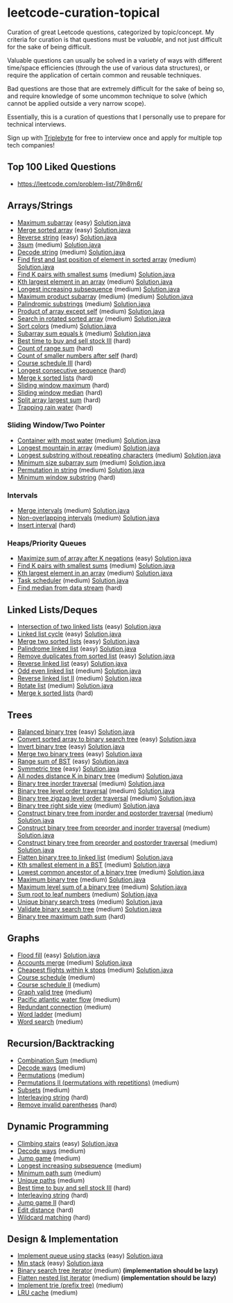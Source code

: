 # leetcode-curation-topical
Curation of great Leetcode questions, categorized by topic/concept.
My criteria for curation is that questions must be *valuable*, and not just difficult for the sake of being difficult.

Valuable questions can usually be solved in a variety of ways with different time/space efficiencies (through the use of various data structures), or require the application of certain common and reusable techniques.

Bad questions are those that are extremely difficult for the sake of being so, and require knowledge of some uncommon technique to solve (which cannot be applied outside a very narrow scope).

Essentially, this is a curation of questions that I personally use to prepare for technical interviews.

Sign up with [Triplebyte](https://triplebyte.com/iv/axLndCI/cp) for free to interview once and apply for multiple top tech companies!

## Top 100 Liked Questions
* https://leetcode.com/problem-list/79h8rn6/

## Arrays/Strings
* [Maximum subarray](https://leetcode.com/problems/maximum-subarray/) (easy)  [Solution.java](https://github.com/saidurcse/LeetCode-Solutions-Saidur/blob/main/53_max_sub_array_easy.java)
* [Merge sorted array](https://leetcode.com/problems/merge-sorted-array) (easy) [Solution.java](https://github.com/saidurcse/LeetCode-Solutions-Saidur/blob/main/88_merge-sorted-array-easy.java)
* [Reverse string](https://leetcode.com/problems/reverse-string/) (easy) [Solution.java](https://github.com/saidurcse/LeetCode-Solutions-Saidur/blob/main/344_reverse-string-easy.java)
* [3sum](https://leetcode.com/problems/3sum/) (medium) [Solution.java](https://github.com/saidurcse/LeetCode-Solutions-Saidur/blob/main/15_3sum.java)
* [Decode string](https://leetcode.com/problems/decode-string/) (medium) [Solution.java](https://github.com/saidurcse/LeetCode-Solutions-Saidur/blob/main/394_decode-string.java)
* [Find first and last position of element in sorted array](https://leetcode.com/problems/find-first-and-last-position-of-element-in-sorted-array/) (medium) [Solution.java](https://github.com/saidurcse/LeetCode-Solutions-Saidur/blob/main/34_find-first-and-last-position-of-element-in-sorted-array.java)
* [Find K pairs with smallest sums](https://leetcode.com/problems/find-k-pairs-with-smallest-sums/) (medium) [Solution.java](https://github.com/saidurcse/LeetCode-Solutions-Saidur/blob/main/373_find-k-pairs-with-smallest-sums-medium.java)
* [Kth largest element in an array](https://leetcode.com/problems/kth-largest-element-in-an-array/) (medium) [Solution.java](https://github.com/saidurcse/LeetCode-Solutions-Saidur/blob/main/215_kth-largest-element-in-an-array-medium.java)
* [Longest increasing subsequence](https://leetcode.com/problems/longest-increasing-subsequence/) (medium) [Solution.java](https://github.com/saidurcse/LeetCode-Solutions-Saidur/blob/main/300_longest-increasing-subsequence-medium.java)
* [Maximum product subarray](https://leetcode.com/problems/maximum-product-subarray/) (medium) (medium) [Solution.java](https://github.com/saidurcse/LeetCode-Solutions-Saidur/blob/main/152_maximum-product-subarray-medium.java)
* [Palindromic substrings](https://leetcode.com/problems/palindromic-substrings/) (medium) [Solution.java](https://github.com/saidurcse/LeetCode-Solutions-Saidur/blob/main/647_palindromic-substrings-medium.java)
* [Product of array except self](https://leetcode.com/problems/product-of-array-except-self/) (medium) [Solution.java](https://github.com/saidurcse/LeetCode-Solutions-Saidur/blob/main/238_product-of-array-except-self-medium.java)
* [Search in rotated sorted array](https://leetcode.com/problems/search-in-rotated-sorted-array/) (medium) [Solution.java](https://github.com/saidurcse/LeetCode-Solutions-Saidur/blob/main/33_search-in-rotated-sorted-array-medium.java)
* [Sort colors](https://leetcode.com/problems/sort-colors/) (medium) [Solution.java](https://github.com/saidurcse/LeetCode-Solutions-Saidur/blob/main/75_sort-colors-medium.java)
* [Subarray sum equals k](https://leetcode.com/problems/subarray-sum-equals-k/) (medium) [Solution.java](https://github.com/saidurcse/LeetCode-Solutions-Saidur/blob/main/560_subarray-sum-equals-k-medium.java)
* [Best time to buy and sell stock III](https://leetcode.com/problems/best-time-to-buy-and-sell-stock-iii/) (hard)
* [Count of range sum](https://leetcode.com/problems/count-of-range-sum/) (hard)
* [Count of smaller numbers after self](https://leetcode.com/problems/count-of-smaller-numbers-after-self/) (hard)
* [Course schedule III](https://leetcode.com/problems/course-schedule-iii/) (hard)
* [Longest consecutive sequence](https://leetcode.com/problems/longest-consecutive-sequence/) (hard)
* [Merge k sorted lists](https://leetcode.com/problems/merge-k-sorted-lists) (hard)
* [Sliding window maximum](https://leetcode.com/problems/sliding-window-maximum/) (hard)
* [Sliding window median](https://leetcode.com/problems/sliding-window-median/) (hard)
* [Split array largest sum](https://leetcode.com/problems/split-array-largest-sum/) (hard)
* [Trapping rain water](https://leetcode.com/problems/trapping-rain-water/) (hard)
### Sliding Window/Two Pointer
* [Container with most water](https://leetcode.com/problems/container-with-most-water/) (medium) [Solution.java](https://github.com/saidurcse/LeetCode-Solutions-Saidur/blob/main/11_container-with-most-water-medium.java)
* [Longest mountain in array](https://leetcode.com/problems/longest-mountain-in-array/) (medium) [Solution.java](https://github.com/saidurcse/LeetCode-Solutions-Saidur/blob/main/845_longest-mountain-in-array-medium.java)
* [Longest substring without repeating characters](https://leetcode.com/problems/longest-substring-without-repeating-characters/) (medium) [Solution.java](https://github.com/saidurcse/LeetCode-Solutions-Saidur/blob/main/3_longest-substring-without-repeating-characters-medium.java)
* [Minimum size subarray sum](https://leetcode.com/problems/minimum-size-subarray-sum/) (medium) [Solution.java](https://github.com/saidurcse/LeetCode-Solutions-Saidur/blob/main/209_minimum-size-subarray-sum-medium.java)
* [Permutation in string](https://leetcode.com/problems/permutation-in-string/) (medium) [Solution.java](https://github.com/saidurcse/LeetCode-Solutions-Saidur/blob/main/567_permutation-in-string-medium.java)
* [Minimum window substring](https://leetcode.com/problems/minimum-window-substring/) (hard)
### Intervals
* [Merge intervals](https://leetcode.com/problems/merge-intervals) (medium) [Solution.java](https://github.com/saidurcse/LeetCode-Solutions-Saidur/blob/main/56_merge-intervals-medium.java)
* [Non-overlapping intervals](https://leetcode.com/problems/non-overlapping-intervals/) (medium) [Solution.java](https://github.com/saidurcse/LeetCode-Solutions-Saidur/blob/main/435_non-overlapping-intervals-medium.java)
* [Insert interval](https://leetcode.com/problems/insert-interval/) (hard)
### Heaps/Priority Queues
* [Maximize sum of array after K negations](https://leetcode.com/problems/maximize-sum-of-array-after-k-negations/) (easy) [Solution.java](https://github.com/saidurcse/LeetCode-Solutions-Saidur/blob/main/1005_maximize-sum-of-array-after-k-negations-easy.java)
* [Find K pairs with smallest sums](https://leetcode.com/problems/find-k-pairs-with-smallest-sums/) (medium) [Solution.java](https://github.com/saidurcse/LeetCode-Solutions-Saidur/blob/main/373_find-k-pairs-with-smallest-sums-medium.java)
* [Kth largest element in an array](https://leetcode.com/problems/kth-largest-element-in-an-array/) (medium) [Solution.java](https://github.com/saidurcse/LeetCode-Solutions-Saidur/blob/main/215_kth-largest-element-in-an-array-medium.java)
* [Task scheduler](https://leetcode.com/problems/task-scheduler/) (medium) [Solution.java](https://github.com/saidurcse/LeetCode-Solutions-Saidur/blob/main/621_task-scheduler-medium.java)
* [Find median from data stream](https://leetcode.com/problems/find-median-from-data-stream/) (hard)
## Linked Lists/Deques
* [Intersection of two linked lists](https://leetcode.com/problems/intersection-of-two-linked-lists/) (easy) [Solution.java](https://github.com/saidurcse/LeetCode-Solutions-Saidur/blob/main/160_intersection-of-two-linked-lists-easy.java)
* [Linked list cycle](https://leetcode.com/problems/linked-list-cycle) (easy) [Solution.java](https://github.com/saidurcse/LeetCode-Solutions-Saidur/blob/main/141_linked-list-cycle-easy.java)
* [Merge two sorted lists](https://leetcode.com/problems/merge-two-sorted-lists) (easy) [Solution.java](https://github.com/saidurcse/LeetCode-Solutions-Saidur/blob/main/21_merge-two-sorted-lists-easy.java)
* [Palindrome linked list](https://leetcode.com/problems/palindrome-linked-list/) (easy) [Solution.java](https://github.com/saidurcse/LeetCode-Solutions-Saidur/blob/main/234_palindrome-linked-list-easy.java)
* [Remove duplicates from sorted list](https://leetcode.com/problems/remove-duplicates-from-sorted-list/) (easy) [Solution.java](https://github.com/saidurcse/LeetCode-Solutions-Saidur/blob/main/83_remove-duplicates-from-sorted-list-easy.java)
* [Reverse linked list](https://leetcode.com/problems/reverse-linked-list/) (easy) [Solution.java](https://github.com/saidurcse/LeetCode-Solutions-Saidur/blob/main/206_reverse-linked-list-easy.java)
* [Odd even linked list](https://leetcode.com/problems/odd-even-linked-list/) (medium) [Solution.java](https://github.com/saidurcse/LeetCode-Solutions-Saidur/blob/main/328_odd-even-linked-list-medium.java)
* [Reverse linked list II](https://leetcode.com/problems/reverse-linked-list-ii/) (medium) [Solution.java](https://github.com/saidurcse/LeetCode-Solutions-Saidur/blob/main/92_reverse-linked-list-ii-medium.java)
* [Rotate list](https://leetcode.com/problems/rotate-list/) (medium) [Solution.java](https://github.com/saidurcse/LeetCode-Solutions-Saidur/blob/main/61_rotate-list-medium.java)
* [Merge k sorted lists](https://leetcode.com/problems/merge-k-sorted-lists/) (hard)
## Trees
* [Balanced binary tree](https://leetcode.com/problems/balanced-binary-tree/) (easy) [Solution.java](https://github.com/saidurcse/LeetCode-Solutions-Saidur/blob/main/110_balanced-binary-tree-easy.java)
* [Convert sorted array to binary search tree](https://leetcode.com/problems/convert-sorted-array-to-binary-search-tree/) (easy) [Solution.java](https://github.com/saidurcse/LeetCode-Solutions-Saidur/blob/main/108_convert-sorted-array-to-binary-search-tree-easy.java)
* [Invert binary tree](https://leetcode.com/problems/invert-binary-tree/) (easy) [Solution.java](https://github.com/saidurcse/LeetCode-Solutions-Saidur/blob/main/226_invert-binary-tree-easy.java)
* [Merge two binary trees](https://leetcode.com/problems/merge-two-binary-trees/) (easy) [Solution.java](https://github.com/saidurcse/LeetCode-Solutions-Saidur/blob/main/617_merge-two-binary-trees-easy.java)
* [Range sum of BST](https://leetcode.com/problems/range-sum-of-bst/) (easy) [Solution.java](https://github.com/saidurcse/LeetCode-Solutions-Saidur/blob/main/938_range-sum-of-bst-easy.java)
* [Symmetric tree](https://leetcode.com/problems/symmetric-tree/) (easy) [Solution.java](https://github.com/saidurcse/LeetCode-Solutions-Saidur/blob/main/101_symmetric-tree-easy.java)
* [All nodes distance K in binary tree](https://leetcode.com/problems/all-nodes-distance-k-in-binary-tree/) (medium) [Solution.java](https://github.com/saidurcse/LeetCode-Solutions-Saidur/blob/main/863_all-nodes-distance-k-in-binary-tree-medium.java)
* [Binary tree inorder traversal](https://leetcode.com/problems/binary-tree-inorder-traversal/) (medium) [Solution.java](https://github.com/saidurcse/LeetCode-Solutions-Saidur/blob/main/94_binary-tree-inorder-traversal-medium.java)
* [Binary tree level order traversal](https://leetcode.com/problems/binary-tree-level-order-traversal/) (medium) [Solution.java](https://github.com/saidurcse/LeetCode-Solutions-Saidur/blob/main/102_binary-tree-level-order-traversal-medium.java)
* [Binary tree zigzag level order traversal](https://leetcode.com/problems/binary-tree-zigzag-level-order-traversal/) (medium) [Solution.java](https://github.com/saidurcse/LeetCode-Solutions-Saidur/blob/main/103_binary-tree-zigzag-level-order-traversal-medium.java)
* [Binary tree right side view](https://leetcode.com/problems/binary-tree-right-side-view/) (medium) [Solution.java](https://github.com/saidurcse/LeetCode-Solutions-Saidur/blob/main/199_binary-tree-right-side-view-medium.java)
* [Construct binary tree from inorder and postorder traversal](https://leetcode.com/problems/construct-binary-tree-from-inorder-and-postorder-traversal/) (medium)  [Solution.java](https://github.com/saidurcse/LeetCode-Solutions-Saidur/blob/main/106_construct-binary-tree-from-inorder-and-postorder-traversal-medium.java)
* [Construct binary tree from preorder and inorder traversal](https://leetcode.com/problems/construct-binary-tree-from-preorder-and-inorder-traversal) (medium) [Solution.java](https://github.com/saidurcse/LeetCode-Solutions-Saidur/blob/main/105_construct-binary-tree-from-preorder-and-inorder-traversal-medium.java)
* [Construct binary tree from preorder and postorder traversal](https://leetcode.com/problems/construct-binary-tree-from-preorder-and-postorder-traversal) (medium) [Solution.java](https://github.com/saidurcse/LeetCode-Solutions-Saidur/blob/main/889_construct-binary-tree-from-preorder-and-postorder-traversal-medium.java)
* [Flatten binary tree to linked list](https://leetcode.com/problems/flatten-binary-tree-to-linked-list/) (medium) [Solution.java](https://github.com/saidurcse/LeetCode-Solutions-Saidur/blob/main/114_flatten-binary-tree-to-linked-list-medium.java)
* [Kth smallest element in a BST](https://leetcode.com/problems/kth-smallest-element-in-a-bst/) (medium) [Solution.java](https://github.com/saidurcse/LeetCode-Solutions-Saidur/blob/main/230_kth-smallest-element-in-a-bst-medium.java)
* [Lowest common ancestor of a binary tree](https://leetcode.com/problems/lowest-common-ancestor-of-a-binary-tree/) (medium) [Solution.java](https://github.com/saidurcse/LeetCode-Solutions-Saidur/blob/main/236_lowest-common-ancestor-of-a-binary-tree-meidum.java)
* [Maximum binary tree](https://leetcode.com/problems/maximum-binary-tree/) (medium) [Solution.java](https://github.com/saidurcse/LeetCode-Solutions-Saidur/blob/main/654_maximum-binary-tree-medium.java)
* [Maximum level sum of a binary tree](https://leetcode.com/problems/maximum-level-sum-of-a-binary-tree/) (medium) [Solution.java](https://github.com/saidurcse/LeetCode-Solutions-Saidur/blob/main/1161_maximum-level-sum-of-a-binary-tree-medium.java)
* [Sum root to leaf numbers](https://leetcode.com/problems/sum-root-to-leaf-numbers/) (medium) [Solution.java](https://github.com/saidurcse/LeetCode-Solutions-Saidur/blob/main/129_sum-root-to-leaf-numbers-medium.java)
* [Unique binary search trees](https://leetcode.com/problems/unique-binary-search-trees/) (medium) [Solution.java](https://github.com/saidurcse/LeetCode-Solutions-Saidur/blob/main/96_unique-binary-search-trees-medium.java)
* [Validate binary search tree](https://leetcode.com/problems/validate-binary-search-tree/) (medium) [Solution.java](https://github.com/saidurcse/LeetCode-Solutions-Saidur/blob/main/98_validate-binary-search-tree-medium.java)
* [Binary tree maximum path sum](https://leetcode.com/problems/binary-tree-maximum-path-sum/) (hard)
## Graphs
* [Flood fill](https://leetcode.com/problems/flood-fill/) (easy) [Solution.java](https://github.com/saidurcse/LeetCode-Solutions-Saidur/blob/main/733_flood-fill-easy.java)
* [Accounts merge](https://leetcode.com/problems/accounts-merge) (medium) [Solution.java](https://github.com/saidurcse/LeetCode-Solutions-Saidur/blob/main/721_accounts-merge-medium.java)
* [Cheapest flights within k stops](https://leetcode.com/problems/cheapest-flights-within-k-stops/) (medium) [Solution.java](https://github.com/saidurcse/LeetCode-Solutions-Saidur/blob/main/787_cheapest-flights-within-k-stops-medium.java)
* [Course schedule](https://leetcode.com/problems/course-schedule/) (medium)
* [Course schedule II](https://leetcode.com/problems/course-schedule-ii/) (medium)
* [Graph valid tree](https://leetcode.com/problems/graph-valid-tree/) (medium)
* [Pacific atlantic water flow](https://leetcode.com/problems/pacific-atlantic-water-flow/) (medium)
* [Redundant connection](https://leetcode.com/problems/redundant-connection) (medium)
* [Word ladder](https://leetcode.com/problems/word-ladder/) (medium)
* [Word search](https://leetcode.com/problems/word-search/) (medium)
## Recursion/Backtracking
* [Combination Sum](https://leetcode.com/problems/combination-sum/) (medium)
* [Decode ways](https://leetcode.com/problems/decode-ways/) (medium)
* [Permutations](https://leetcode.com/problems/permutations/) (medium)
* [Permutations II (permutations with repetitions)](https://leetcode.com/problems/permutations-ii/) (medium)
* [Subsets](https://leetcode.com/problems/subsets/) (medium)
* [Interleaving string](https://leetcode.com/problems/interleaving-string/) (hard)
* [Remove invalid parentheses](https://leetcode.com/problems/remove-invalid-parentheses/) (hard)
## Dynamic Programming
* [Climbing stairs](https://leetcode.com/problems/climbing-stairs/) (easy) [Solution.java](https://github.com/saidurcse/LeetCode-Solutions-Saidur/blob/main/70_climbing-stairs-easy.java)
* [Decode ways](https://leetcode.com/problems/decode-ways/) (medium)
* [Jump game](https://leetcode.com/problems/jump-game/) (medium)
* [Longest increasing subsequence](https://leetcode.com/problems/longest-increasing-subsequence/) (medium)
* [Minimum path sum](https://leetcode.com/problems/minimum-path-sum/) (medium)
* [Unique paths](https://leetcode.com/problems/unique-paths/) (medium)
* [Best time to buy and sell stock III](https://leetcode.com/problems/best-time-to-buy-and-sell-stock-iii/) (hard)
* [Interleaving string](https://leetcode.com/problems/interleaving-string/) (hard)
* [Jump game II](https://leetcode.com/problems/jump-game-ii) (hard)
* [Edit distance](https://leetcode.com/problems/edit-distance/) (hard)
* [Wildcard matching](https://leetcode.com/problems/wildcard-matching/) (hard)
## Design & Implementation
* [Implement queue using stacks](https://leetcode.com/problems/implement-queue-using-stacks/) (easy) [Solution.java](https://github.com/saidurcse/LeetCode-Solutions-Saidur/blob/main/232_implement-queue-using-stacks-easy.java)
* [Min stack](https://leetcode.com/problems/min-stack/) (easy) [Solution.java](https://github.com/saidurcse/LeetCode-Solutions-Saidur/blob/main/155_min-stack-easy.java)
* [Binary search tree iterator](https://leetcode.com/problems/binary-search-tree-iterator/) (medium) **(implementation should be lazy)**
* [Flatten nested list iterator](https://leetcode.com/problems/flatten-nested-list-iterator/) (medium) **(implementation should be lazy)**
* [Implement trie (prefix tree)](https://leetcode.com/problems/implement-trie-prefix-tree/) (medium)
* [LRU cache](https://leetcode.com/problems/lru-cache) (medium)
